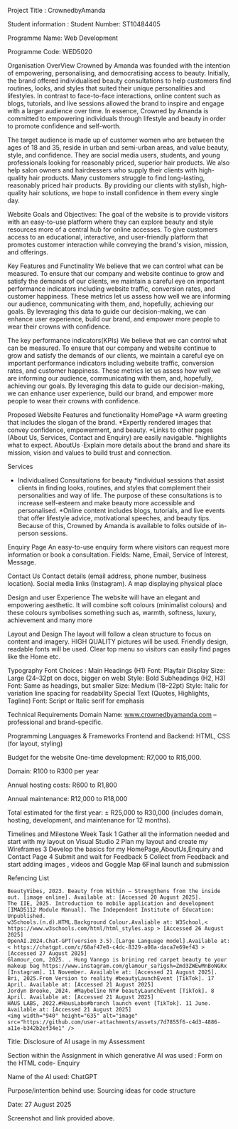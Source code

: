 Project Title : CrownedbyAmanda 

Student information : 
Student Number: ST10484405

Programme Name: Web Development

Programme Code: WED5020

Organisation OverView
Crowned by Amanda was founded with the intention of empowering, personalising, and democratising access to beauty. Initially, the brand offered individualised beauty consultations to help customers find routines, looks, and styles that suited their unique personalities and lifestyles. In contrast to face-to-face interactions, online content such as blogs, tutorials, and live sessions allowed the brand to inspire and engage with a larger audience over time. In essence, Crowned by Amanda is committed to empowering individuals through lifestyle and beauty in order to promote confidence and self-worth.

The target audience is made up of customer women who are between the ages of 18 and 35, reside in urban and semi-urban areas, and value beauty, style, and confidence. They are social media users, students, and young professionals looking for reasonably priced, superior hair products. We also help salon owners and hairdressers who supply their clients with high-quality hair products. Many customers struggle to find long-lasting, reasonably priced hair products. By providing our clients with stylish, high-quality hair solutions, we hope to install confidence in them every single day.

Website Goals and Objectives: 
The goal of the website is to provide visitors with an easy-to-use platform where they can explore beauty and style resources more of a central hub for online accesses. 
To give customers access to an educational, interactive, and user-friendly platform that promotes customer interaction while conveying the brand's vision, mission, and offerings.

Key Features and Functinality 
We believe that we can control what can be measured. To ensure that our company and website continue to grow and satisfy the demands of our clients, we maintain a careful eye on important performance indicators including website traffic, conversion rates, and customer happiness. These metrics let us assess how well we are informing our audience, communicating with them, and, hopefully, achieving our goals. By leveraging this data to guide our decision-making, we can enhance user experience, build our brand, and empower more people to wear their crowns with confidence.

The key performance indicators(KPIs)
We believe that we can control what can be measured. To ensure that our company and website continue to grow and satisfy the demands of our clients, we maintain a careful eye on important performance indicators including website traffic, conversion rates, and customer happiness. These metrics let us assess how well we are informing our audience, communicating with them, and, hopefully, achieving our goals. By leveraging this data to guide our decision-making, we can enhance user experience, build our brand, and empower more people to wear their crowns with confidence.

Proposed Website Features and functionality
HomePage
*A warm greeting that includes the  slogan of the brand.
*Expertly rendered images that convey confidence, empowerment, and beauty.
*Links to other pages (About Us, Services, Contact and Enquiry) are easily navigable.
*highlights what to expect.
AboutUs 
·Explain more details about the brand and share its mission, vision and values to build trust and connection. 

Services
* Individualised Consultations for beauty
*individual sessions that assist clients in finding looks, routines, and styles that complement their personalities and way of life. The purpose of these consultations is to increase self-esteem and make beauty more accessible and personalised. 
*Online content includes blogs, tutorials, and live events that offer lifestyle advice, motivational speeches, and beauty tips. Because of this, Crowned by Amanda is available to folks outside of in-person sessions.

Enquiry Page
An easy-to-use enquiry form where visitors can request more information or book a consultation.
Fields: Name, Email, Service of Interest, Message.

Contact Us
Contact details (email address, phone number, business location).
Social media links (Instagram).
A map displaying physical place

Design and user Experience
The website will have an elegant and empowering aesthetic. It will combine soft colours (minimalist colours) and these colours symbolises something such as, warmth, softness, luxury, achievement and many more 

Layout and Design
The layout will follow a clean structure to focus on content and imagery. HIGH QUALITY pictures will be used. Friendly design, readable fonts will be used.
Clear top menu so visitors can easily find pages like the Home etc. 

Typography
Font Choices :
Main Headings (H1)
Font: Playfair Display
Size: Large (24–32pt on docs, bigger on web)
Style: Bold
Subheadings (H2, H3)
Font: Same as headings, but smaller
Size: Medium (18–22pt)
Style:  Italic for variation
 line spacing for readability
Special Text (Quotes, Highlights, Tagline)
Font: Script or Italic serif for emphasis

Technical Requirements
Domain Name: www.crownedbyamanda.com – professional and brand-specific.

Programming Languages & Frameworks
Frontend and Backend: HTML, CSS (for layout, styling)

Budget for the website
One-time development: R7,000 to R15,000.

Domain: R100 to R300 per year

Annual hosting costs: R600 to R1,800

Annual maintenance: R12,000 to R18,000 

Total estimated for the first year: ± R25,000 to R30,000 (includes domain, hosting, development, and maintenance for 12 months). 

Timelines and Milestone 
Week Task
1 Gather all the information needed and start with my layout on Visual Studio
2 Plan my layout and create my Wireframes 
3 Develop the basics for my HomePage,AboutUs,Enquiry and Contact Page
4 Submit and wait for Feedback
5 Collect from Feedback and start adding images , videos and Goggle Map 
6Final launch and submission 





Refencing List 

    BeautyVibes, 2023. Beauty from Within – Strengthens from the inside out. [image online]. Available at: [Accessed 20 August 2025].
    The IIE, 2025. Introduction to mobile application and development [IMAD5112 Module Manual]. The Independent Institute of Education: Unpublished.
    w3Schools.(n.d).HTML.Background Colour.Avaliable at: W3School,< https://www.w3schools.com/html/html_styles.asp > [Accessed 26 August 2025]
    OpenAI.2024.Chat-GPT(version 3.5).[Large Language model].Available at: < https://chatgpt.com/c/68af47e8-c4dc-8329-a08a-daca7e69ef43 > [Accessed 27 August 2025]
    Glamour_com, 2025. . Hung Vanngo is brining red carpet beauty to your makeup bag https://www.instagram.com/glamour_sa?igsh=Zmd3ZWEwMnBoNGRx  [Instagram]. 11 November. Available at: [Accessed 21 August 2025].
    Bri, 2025.From Version to reality #beautyLaunchEvent [TikTok]. 17 April. Available at: [Accessed 21 August 2025]
    Jordyn Brooke, 2024. #Maybeline NY# beautyLaunchEvent [TikTok]. 8 April. Available at: [Accessed 21 August 2025]
    HAUS LABS, 2022.#HausLabs#branch launch event [TikTok]. 11 June. Available at: [Accessed 21 August 2025]
    <img width="940" height="635" alt="image" src="https://github.com/user-attachments/assets/7d7855f6-c4d3-4886-a11e-b342b2ef34e1" />
    
Title: Disclosure of AI usage in my Assessment

Section within the Assignment in which generative AI was used : Form on the HTML code- Enquiry

Name of the AI used: ChatGPT 

Purpose/intention behind use: Sourcing ideas for code structure

Date: 27 August 2025

Screenshot and link provided above. 
